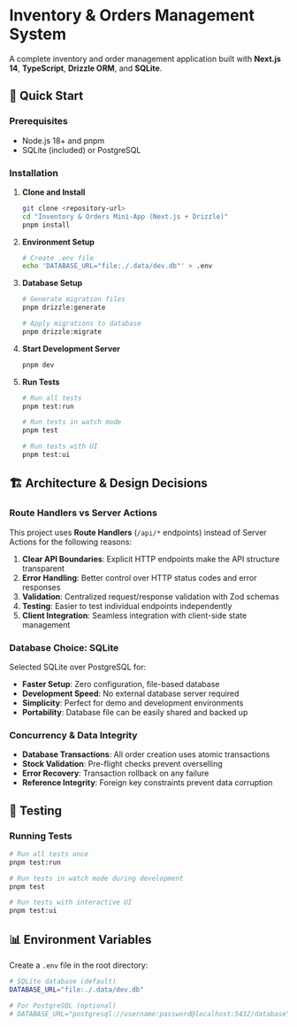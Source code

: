 # Inventory & Orders Management System

A complete inventory and order management application built with **Next.js 14**, **TypeScript**, **Drizzle ORM**, and **SQLite**.

## 🚀 Quick Start

### Prerequisites
- Node.js 18+ and pnpm
- SQLite (included) or PostgreSQL

### Installation

1. **Clone and Install**
   ```bash
   git clone <repository-url>
   cd "Inventory & Orders Mini-App (Next.js + Drizzle)"
   pnpm install
   ```

2. **Environment Setup**
   ```bash
   # Create .env file
   echo 'DATABASE_URL="file:./.data/dev.db"' > .env
   ```

3. **Database Setup**
   ```bash
   # Generate migration files
   pnpm drizzle:generate
   
   # Apply migrations to database
   pnpm drizzle:migrate
   ```

4. **Start Development Server**
   ```bash
   pnpm dev
   ```

5. **Run Tests**
   ```bash
   # Run all tests
   pnpm test:run
   
   # Run tests in watch mode
   pnpm test
   
   # Run tests with UI
   pnpm test:ui
   ```

## 🏗️ Architecture & Design Decisions

### **Route Handlers vs Server Actions**
This project uses **Route Handlers** (`/api/*` endpoints) instead of Server Actions for the following reasons:

1. **Clear API Boundaries**: Explicit HTTP endpoints make the API structure transparent
2. **Error Handling**: Better control over HTTP status codes and error responses
3. **Validation**: Centralized request/response validation with Zod schemas
4. **Testing**: Easier to test individual endpoints independently
5. **Client Integration**: Seamless integration with client-side state management

### **Database Choice: SQLite**
Selected SQLite over PostgreSQL for:

- **Faster Setup**: Zero configuration, file-based database
- **Development Speed**: No external database server required
- **Simplicity**: Perfect for demo and development environments
- **Portability**: Database file can be easily shared and backed up

### **Concurrency & Data Integrity**
- **Database Transactions**: All order creation uses atomic transactions
- **Stock Validation**: Pre-flight checks prevent overselling
- **Error Recovery**: Transaction rollback on any failure
- **Reference Integrity**: Foreign key constraints prevent data corruption

## 🧪 Testing

### Running Tests
```bash
# Run all tests once
pnpm test:run

# Run tests in watch mode during development
pnpm test

# Run tests with interactive UI
pnpm test:ui
```

## 📊 Environment Variables

Create a `.env` file in the root directory:

```bash
# SQLite database (default)
DATABASE_URL="file:./.data/dev.db"

# For PostgreSQL (optional)
# DATABASE_URL="postgresql://username:password@localhost:5432/database"
```

